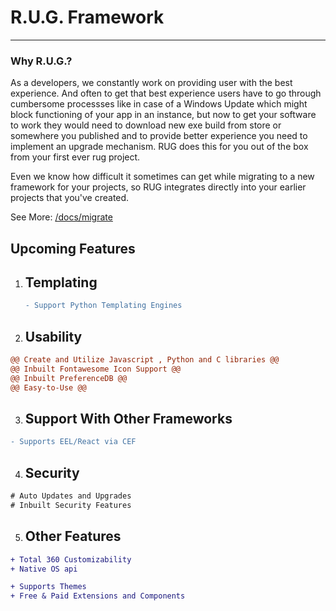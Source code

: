 # R.U.G. Framework

<hr>

### Why R.U.G.?

As a developers, we constantly work on providing user with the best experience. And often to get that best experience users have to go through cumbersome processses like in case of a Windows Update which might block functioning of your app in an instance, but now to get your software to work they would need to download new exe build from store or somewhere you published and to provide better experience you need to implement an upgrade mechanism. RUG does this for you out of the box from your first ever rug project. 
<br>

  Even we know how difficult it sometimes can get while migrating to a new framework for your projects, so RUG integrates directly into your earlier projects that you've created.
   

See More: [/docs/migrate]("/docs/migrate")



## Upcoming Features
1. ## Templating
    ```diff 
    - Support Python Templating Engines 
    ```
    
2. ## Usability

  ```diff 
  @@ Create and Utilize Javascript , Python and C libraries @@
  @@ Inbuilt Fontawesome Icon Support @@
  @@ Inbuilt PreferenceDB @@
  @@ Easy-to-Use @@
  ```
  
3. ## Support With Other Frameworks
  ```diff 
  - Supports EEL/React via CEF
  ```
4. ## Security
  ```diff 
  # Auto Updates and Upgrades
  # Inbuilt Security Features
  ```
 5. ## Other Features
   ```diff 
  + Total 360 Customizability
  + Native OS api
  
  + Supports Themes
  + Free & Paid Extensions and Components 
  ```
